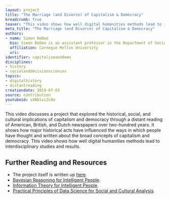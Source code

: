 ```yaml
---
layout: project
title: "The Marriage (and Divorce) of Capitalism & Democracy"
breadcrumb: true
teaser: "This video shows how well digital humanities methods lead to interdisciplinary studies and results."
meta_title: "The Marriage (and Divorce) of Capitalism & Democracy"
authors:
- name: Simon DeDeo
  bio: Simon DeDeo is an assistant professor in the Department of Social and Decision Sciences, and external faculty at the Santa Fe Institute. He leads the Laboratory for Social Minds.
  affiliation: Carnegie Mellon University
  uri:
identifier: capitalismanddemo
disciplines:
- history
- socialanddecisionsciences
topics:
- digitalhistory
- distantreading
creationdate: 2019-07-03
source: contribution
youtubeid: sXNblxiZc8o
---
```



This video discusses a project that explored the historical, social, and cultural implications of capitalism and democracy through a distant reading of American, British, and Dutch newspapers over two-hundred years. It shows how major historical acts have influenced the ways in which people have thought and written about the broad concepts of capitalism and democracy. This video shows how well digital humanities methods lead to interdisciplinary studies and results.

## Further Reading and Resources
  - The project itself is written up [here](https://blog.oup.com/2017/04/capitalism-democracy-newspaper-coverage/).
  - [Bayesian Reasoning for Intelligent People](http://santafe.edu/~simon/br.pdf).
  - [Information Theory for Intelligent People](http://santafe.edu/~simon/br.pdf).
  - [Practical Principles of Data Science for Social and Cultural Analysis](/assets/files/DeDeoPracticalPrinciplesofData.pdf).
